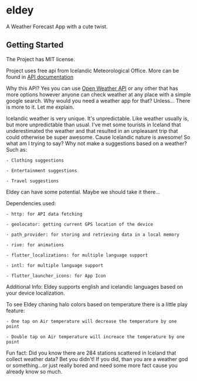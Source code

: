 # eldey

A Weather Forecast App with a cute twist.

## Getting Started

The Project has MIT license. 

Project uses free api from Icelandic Meteorological Office.
More can be found in [API documentation](https://docs.apis.is/#endpoint-weather)

Why this API?
Yes you can use [Open Weather API](https://openweathermap.org/) or any other that has more options
however anyone can check weather at any place with a simple google search.
Why would you need a weather app for that?
Unless...
There is more to it. Let me explain.

Icelandic weather is very unique. It's unpredictable. Like weather usually is, but more unpredictable than usual.
I've met some tourists in Iceland that underestimated the weather and that resulted in an unpleasant trip that could
otherwise be super awesome. Cause Icelandic nature is awesome!
So what am I trying to say? Why not make a suggestions based on a weather?
Such as:

    - Clothing suggestions

    - Entertainment suggestions

    - Travel suggestions

Eldey can have some potential. Maybe we should take it there...

Dependencies used:

    - http: for API data fetching

    - geolocator: getting current GPS location of the device

    - path_provider: for storing and retrieving data in a local memory

    - rive: for animations

    - flutter_localizations: for multiple language support

    - intl: for multiple language support

    - flutter_launcher_icons: for App Icon

Additional Info:
Eldey supports english and icelandic languages based on your device localization.

To see Eldey chaning halo colors based on temperature there is a little play feature:

    - One tap on Air temperature will decrease the temperature by one point

    - Double tap on Air temperature will increace the temperature by one point

Fun fact: 
Did you know there are 284 stations scattered in Iceland that collect weather data? Bet you didn't!
If you did, than you are a weather god or something...or just really bored and need some more fact cause you already
know so much.
